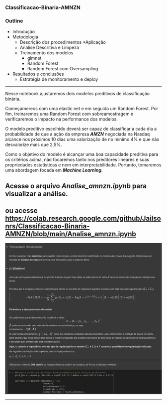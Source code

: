 ### Classificacao-Binaria-AMNZN


### Outline

* Introdução
* Metodologia
  * Descrição dos procedimentos
*Aplicação
  * Análise Descritiva e Limpeza
  * Treinamento dos modelos 
    * glmnet
    * Random Forest
    * Random Forest com Oversampling
* Resultados e conclusões
    * Estratégia de monitoramento e deploy
    
--------------------------------------------------

Nesse notebook ajustaremos dois modelos preditivos de classificação binária.
 
Começamereos com uma elastic net e em seguida um Random Forest. Por fim, treinaremos uma Random Forest com sobreamostragem e verificaremos o impacto na performance dos modelos.
 
O modelo preditivo escolhido deverá ser capaz de classificar a cada dia a probabilidade de que a ação da empresa ***AMZN*** negociada na Nasdaq alcance nos próximos 10 dias uma valorização de no
mínimo 4% e que não desvalorize mais que 2,5%.
 
Como o objetivo do modelo é alcançar uma boa capacidade preditiva para os critérios acima, não focaremos tanto nos preditores lineares e suas propriedades estatísticas e nem em interpretabilidade. Portanto, tomaremos uma abordagem focada em ***Machine Learning***.
 
 
## Acesse o arquivo  *Analise_amnzn.ipynb* para visualizar a análise.
## ou acesse https://colab.research.google.com/github/Jailsonrs/Classificacao-Binaria-AMNZN/blob/main/Analise_amnzn.ipynb
![alt text](azn.png)


---
